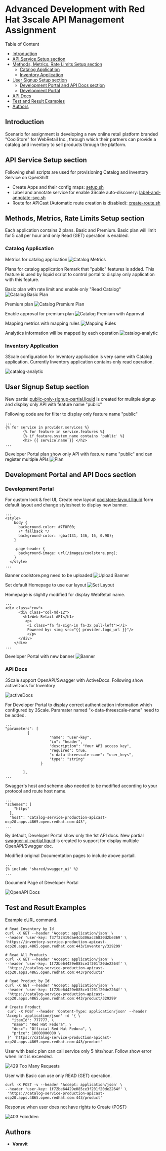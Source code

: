 # Advanced Development with ​Red Hat 3scale API Management Assignment

Table of Content

 * [Introduction](#introduction)
 * [API Service Setup section](#api-service-setup-section)
 * [Methods, Metrics, Rate Limits Setup section](#methods-metrics-rate-limits-setup-section)
    - [Catalog Application](#catalog-application)
    - [Inventory Application](#inventory-application)
 * [User Signup Setup section](#user-signup-setup-section)
    - [Development Portal and API Docs section](#development-portal-and-api-docs-section)
    - [Development Portal](#development-portal)
 * [API Docs](#api-docs)
 * [Test and Result Examples](#test-and-result-examples)
 * [Authors](#authors)


## Introduction
Scenario for assignment is developing a new online retail platform branded "CoolStore" for WebRetail Inc., through which their partners can provide a catalog and inventory to sell products through the platform.

## API Service Setup section

Following shell scripts are used for  provisioning Catalog and Inventory Service on OpenShift

* Create Apps and their config maps: [setup.sh](scripts/setup.sh)
* Label and annotate service for enable 3Scale auto-discovery: [label-and-annotate-svc.sh](scripts/label-and-annotate-svc.sh)
* Route for APICast (Automatic route creation is disabled): [create-route.sh](scripts/create-route.sh)


## Methods, Metrics, Rate Limits Setup section

Each application contains 2 plans. Basic and Premium. Basic plan will limit for 5 call per hour and only Read (GET) operation is enabled.

### Catalog Application

Metrics for catalog application
![Catalog Metrics](images/catalog-metrics.png)

Plans for catalog application
Remark that "public" features is added. This feature is used by liquid script to control portal to display only application with this feature.

Basic plan with rate limit and enable only "Read Catalog"
![Catalog Basic Plan](images/catalog-basic-plan.png)

Premium plan
![Catalog Premium Plan](images/catalog-premium-plan.png)

Enable approval for premium plan
![Catalog Premium with Approval](images/catalog-premium-approval.png)

Mapping metrics with mapping rules
![Mapping Rules](images/catalog-mapping-rules.png)

Analytics information will be mapped by each operation
![catalog-analytic](images/catalog-analytics.png)

### Inventory Application
3Scale configuration for Inventory application is very same with Catalog application. 
Currently Inventory application contains only read operation.

![catalog-analytic](images/inventory-analytics.png)

## User Signup Setup section
New partial [public-only-signup-partial.liquid](liquid/cpublic-only-signup-partial.liquid) is created for mulitple signup and display only API with feature name "public"

Following code are for filter to display only feature name "public"

```
...
{% for service in provider.services %}
        {% for feature in service.features %}
        {% if feature.system_name contains 'public' %}
        <h2> {{ service.name }} </h2>
...
```

Developer Portal plan show only API with feature name "public" and can register multiple APIs
![Plan](images/developer-portal-plan.png)


## Development Portal and API Docs section
### Development Portal
For custom look & feel UI, Create new layout [coolstore-layout.liquid](liquid/coolstore-layout.liquid) form default layout and change stylesheet to display new banner.

```
...
<style>
    body {
      background-color: #7F8F00;
      /* fallback */
      background-color: rgba(131, 146, 16, 0.98);
    }

    .page-header {
      background-image: url(/images/coolstore.png);
    }
  </style>
...
```

Banner coolstore.png need to be uploaded
![Upload Banner](images/upload-banner.png)


Set default Homepage to use our layout
![Set Layout](images/homepage-layout.png)

Homepage is slighlty modified for display WebRetail name.
```
...
<div class="row">
      <div class="col-md-12">
        <h1>Web Retail API</h1>
         <p>
          <i class="fa fa-sign-in fa-3x pull-left"></i>
          Powered by: <img src="{{ provider.logo_url }}"/>
          </p> 
      </div>
    </div>
...
```

Developer Portal with new banner
![Banner](images/developer-portal-banner.png)

### API Docs
3Scale support OpenAPI/Swagger with ActiveDocs. Following show activeDocs for Inventory

![activeDocs](images/active-docs.png)

For Developer Portal to display correct authentication information which configured by 3Scale. Paramater named "x-data-threescale-name" need to be added.

```
...
"parameters": [
          {
                    "name": "user-key",
                    "in": "header",
                    "description": "Your API access key",
                    "required": true,
                    "x-data-threescale-name": "user_keys",
                    "type": "string"
                }
         
        ],
...
```

Swagger's host and scheme also needed to be modified according to your protocol and route host name.

```
...
"schemes": [
    "https"
  ],
  "host": "catalog-service-production-apicast-ocp20.apps.4865.open.redhat.com:443",
...
```

By default, Developer Portal show only the 1st API docs. New partial [swagger-ui-partial.liquid](liquid/swagger-ui-partial.liquid)  is created to support for display multiple OpenAPI/Swagger doc.

Modified original Documentation pages to include above partail.

```
...
{% include 'shared/swagger_ui' %}
...
```

Document Page of Developer Portal 

![OpenAPI Docs](images/developer-portal-documentation.png)

## Test and Result Examples



Example cURL command.

```
# Read Inventory by Id
curl -X GET --header 'Accept: application/json' \
--header 'user-key: f37f22419dae4cb306ac36830d2be369' \
'https://inventory-service-production-apicast-ocp20.apps.4865.open.redhat.com:443/inventory/329299'

# Read All Products
curl -X GET --header 'Accept: application/json' \
--header 'user-key: 1f72be64429e085ce3f201f20de2264f' \
 'https://catalog-service-production-apicast-ocp20.apps.4865.open.redhat.com:443/products'

# Read Product by Id
curl -X GET --header 'Accept: application/json' \
--header 'user-key: 1f72be64429e085ce3f201f20de2264f' \
 'https://catalog-service-production-apicast-ocp20.apps.4865.open.redhat.com:443/product/329299'

# Create Product
 curl -X POST --header 'Content-Type: application/json' --header 'Accept: application/json' -d '{ \
   "itemId": 777777, \
   "name": "Red Hat Fedora", \
   "desc": "Official Red Hat Fedora", \
   "price": 10000000000 \
 }' 'https://catalog-service-production-apicast-ocp20.apps.4865.open.redhat.com:443/product'

```
User with basic plan can call service only 5 hits/hour. Follow show error when limit is exceeded.

![429 Too Many Requests](images/limit-exceeded.png)

User with Basic can use only READ (GET) operation.

```
curl -X POST -v --header 'Accept: application/json' \
--header 'user-key: 1f72be64429e085ce3f201f20de2264f' \
 'https://catalog-service-production-apicast-ocp20.apps.4865.open.redhat.com:443/product'
```
Response when user does not have rights to Create (POST)

![403 Fobidden](images/basic-user-cannot-post.png)

## Authors

* **Voravit** 

